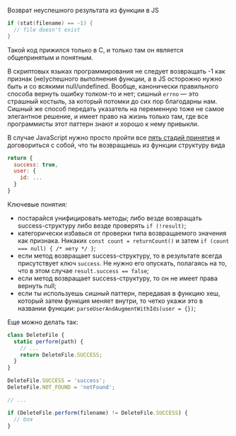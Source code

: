 Возврат неуспешного результата из функции в JS

```c
if (stat(filename) == -1) {
  // file doesn't exist
}
```

Такой код прижился только в C, и только там он является общепринятым и понятным.

В скриптовых языках программирования не следует возвращать -1 как признак (не)успешного выполнения функции, а в JS осторожно нужно быть и со всякими null/undefined. Вообще, канонически правильного способа вернуть ошибку толком-то и нет; сишный `errno` — это страшный костыль, за который потомки до сих пор благодарны нам. Сишный же способ передать указатель на переменную тоже не самое элегантное решение, и имеет право на жизнь только там, где все программисты этот паттерн знают и хорошо к нему привыкли.

В случае JavaScript нужно просто пройти все [пять стадий принятия](https://ru.wikipedia.org/wiki/%D0%9A%D1%8E%D0%B1%D0%BB%D0%B5%D1%80-%D0%A0%D0%BE%D1%81%D1%81,_%D0%AD%D0%BB%D0%B8%D0%B7%D0%B0%D0%B1%D0%B5%D1%82#%D0%9F%D1%8F%D1%82%D1%8C_%D1%81%D1%82%D0%B0%D0%B4%D0%B8%D0%B9_%D0%BF%D1%80%D0%B8%D0%BD%D1%8F%D1%82%D0%B8%D1%8F_%D1%81%D0%BC%D0%B5%D1%80%D1%82%D0%B8) и договориться с собой, что ты возвращаешь из функции структуру вида

```javascript
return {
  success: true,
  user: {
    id: ...
  }
}
```

Ключевые понятия:
* постарайся унифицировать методы; либо везде возвращать success-структуру либо везде проверять `if (!result)`;
* категорически избавься от проверки типа возвращаемого значения как признака. Никаких `const count = returnCount()` и затем `if (count === null) { /* нету */ }`;
* если метод возвращает success-структуру, то в результате всегда присутствует ключ `success`. Не нужно его опускать, полагаясь на то, что в этом случае `result.success == false`;
* если метод возвращает success-структуру, то он не имеет права вернуть null;
* если ты используешь сишный паттерн, передавая в функцию хеш, который затем функция меняет внутри, то четко укажи это в названии функции: `parseUserAndAugmentWithIds(user = {})`;


Еще можно делать так:

```javascript
class DeleteFile {
  static perform(path) {
    // ...
    return DeleteFile.SUCCESS;
  }
}

DeleteFile.SUCCESS = 'success';
DeleteFile.NOT_FOUND = 'notFound';

// ...

if (DeleteFile.perform(filename) != DeleteFile.SUCCESS) {
  // бля
}
```
